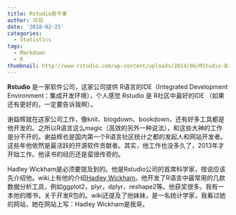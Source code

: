 ```yaml
---
title: Rstudio若干事
author: 冯羽
date: '2018-02-25'
categories:
  - Statistics
tags:
  - Markdown
  - R
thumbnail: http://www.rstudio.com/wp-content/uploads/2014/06/RStudio-Ball.png
---
```


**Rstudio** 是一家软件公司，这家公司提供 R语言的IDE（Integrated Development Environment：集成开发环境），个人感觉 Rstudio 是 R社区中最好的IDE （如果还有更好的，一定要告诉我啊）。

谢益辉就在这家公司工作，像knit、blogdown、bookdown，还有好多工具都是他开发的。之所以R语言这么magic（高效的另外一种说法），和这些大神的工作是分不开的。谢益辉也是国内第一个R语言社区统计之都的发起人和网站开发者。这些年他依然是最活跃的开源软件贡献者。其实，他工作也没多久了，2013年才开始工作。他读书的经历还是蛮很传奇的。

Hadley Wickham是必须要提及到的。他是Rstudio公司的首席科学家，按说应该先介绍他。wiki上有他的介绍[Hadley Wickham](https://en.wikipedia.org/wiki/Hadley_Wickham)。他开发了R语言中最常用的几款数据分析工具，例如ggplot2，plyr，dplyr，reshape2等。他获奖很多。我有一本他的赠书，关于开发R包的。wiki还提及了他妹妹，是一名统计学家，我看过她的网站，她在网站上写：Hadley Wickham是我哥。

